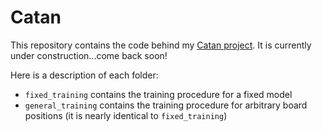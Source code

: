 # Catan

This repository contains the code behind my [Catan project](https://justinasher.me/catan_rl). It is currently under construction...come back soon!

Here is a description of each folder:

- ```fixed_training``` contains the training procedure for a fixed model
- ```general_training``` contains the training procedure for arbitrary board positions (it is nearly identical to ```fixed_training```)
